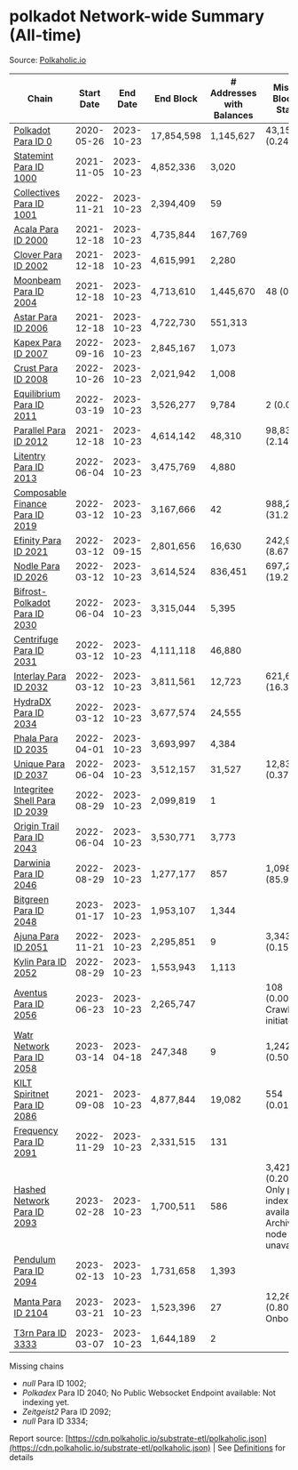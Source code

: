 # polkadot Network-wide Summary (All-time)

Source: [Polkaholic.io](https://polkaholic.io)


| Chain            | Start Date | End Date | End Block | # Addresses with Balances | Missing Blocks / Status |
| ---------------- | ---------- | ---------| --------- | ------------------------- | ----------------------- |
| [Polkadot Para ID 0](/polkadot/0-polkadot) | 2020-05-26 | 2023-10-23 | 17,854,598 |  1,145,627 | 43,158 (0.24%)  |
| [Statemint Para ID 1000](/polkadot/1000-statemint) | 2021-11-05 | 2023-10-23 | 4,852,336 |  3,020 |    |
| [Collectives Para ID 1001](/polkadot/1001-collectives) | 2022-11-21 | 2023-10-23 | 2,394,409 |  59 |    |
| [Acala Para ID 2000](/polkadot/2000-acala) | 2021-12-18 | 2023-10-23 | 4,735,844 |  167,769 |    |
| [Clover Para ID 2002](/polkadot/2002-clover) | 2021-12-18 | 2023-10-23 | 4,615,991 |  2,280 |    |
| [Moonbeam Para ID 2004](/polkadot/2004-moonbeam) | 2021-12-18 | 2023-10-23 | 4,713,610 |  1,445,670 | 48 (0.00%)  |
| [Astar Para ID 2006](/polkadot/2006-astar) | 2021-12-18 | 2023-10-23 | 4,722,730 |  551,313 |    |
| [Kapex Para ID 2007](/polkadot/2007-kapex) | 2022-09-16 | 2023-10-23 | 2,845,167 |  1,073 |    |
| [Crust Para ID 2008](/polkadot/2008-crust) | 2022-10-26 | 2023-10-23 | 2,021,942 |  1,008 |    |
| [Equilibrium Para ID 2011](/polkadot/2011-equilibrium) | 2022-03-19 | 2023-10-23 | 3,526,277 |  9,784 | 2 (0.00%)  |
| [Parallel Para ID 2012](/polkadot/2012-parallel) | 2021-12-18 | 2023-10-23 | 4,614,142 |  48,310 | 98,830 (2.14%)  |
| [Litentry Para ID 2013](/polkadot/2013-litentry) | 2022-06-04 | 2023-10-23 | 3,475,769 |  4,880 |    |
| [Composable Finance Para ID 2019](/polkadot/2019-composable) | 2022-03-12 | 2023-10-23 | 3,167,666 |  42 | 988,248 (31.20%)  |
| [Efinity Para ID 2021](/polkadot/2021-efinity) | 2022-03-12 | 2023-09-15 | 2,801,656 |  16,630 | 242,949 (8.67%)  |
| [Nodle Para ID 2026](/polkadot/2026-nodle) | 2022-03-12 | 2023-10-23 | 3,614,524 |  836,451 | 697,249 (19.29%)  |
| [Bifrost-Polkadot Para ID 2030](/polkadot/2030-bifrost-dot) | 2022-06-04 | 2023-10-23 | 3,315,044 |  5,395 |    |
| [Centrifuge Para ID 2031](/polkadot/2031-centrifuge) | 2022-03-12 | 2023-10-23 | 4,111,118 |  46,880 |    |
| [Interlay Para ID 2032](/polkadot/2032-interlay) | 2022-03-12 | 2023-10-23 | 3,811,561 |  12,723 | 621,626 (16.31%)  |
| [HydraDX Para ID 2034](/polkadot/2034-hydradx) | 2022-03-12 | 2023-10-23 | 3,677,574 |  24,555 |    |
| [Phala Para ID 2035](/polkadot/2035-phala) | 2022-04-01 | 2023-10-23 | 3,693,997 |  4,384 |    |
| [Unique Para ID 2037](/polkadot/2037-unique) | 2022-06-04 | 2023-10-23 | 3,512,157 |  31,527 | 12,839 (0.37%)  |
| [Integritee Shell Para ID 2039](/polkadot/2039-integritee-shell) | 2022-08-29 | 2023-10-23 | 2,099,819 |  1 |    |
| [Origin Trail Para ID 2043](/polkadot/2043-origintrail) | 2022-06-04 | 2023-10-23 | 3,530,771 |  3,773 |    |
| [Darwinia Para ID 2046](/polkadot/2046-darwinia) | 2022-08-29 | 2023-10-23 | 1,277,177 |  857 | 1,098,047 (85.97%)  |
| [Bitgreen Para ID 2048](/polkadot/2048-bitgreen) | 2023-01-17 | 2023-10-23 | 1,953,107 |  1,344 |    |
| [Ajuna Para ID 2051](/polkadot/2051-ajuna) | 2022-11-21 | 2023-10-23 | 2,295,851 |  9 | 3,343 (0.15%)  |
| [Kylin Para ID 2052](/polkadot/2052-kylin) | 2022-08-29 | 2023-10-23 | 1,553,943 |  1,113 |    |
| [Aventus Para ID 2056](/polkadot/2056-aventus) | 2023-06-23 | 2023-10-23 | 2,265,747 |   | 108 (0.00%) Crawling initiated |
| [Watr Network Para ID 2058](/polkadot/2058-watr) | 2023-03-14 | 2023-04-18 | 247,348 |  9 | 1,242 (0.50%)  |
| [KILT Spiritnet Para ID 2086](/polkadot/2086-kilt) | 2021-09-08 | 2023-10-23 | 4,877,844 |  19,082 | 554 (0.01%)  |
| [Frequency Para ID 2091](/polkadot/2091-frequency) | 2022-11-29 | 2023-10-23 | 2,331,515 |  131 |    |
| [Hashed Network Para ID 2093](/polkadot/2093-hashed) | 2023-02-28 | 2023-10-23 | 1,700,511 |  586 | 3,421 (0.20%) Only partial index available: Archive node unavailable |
| [Pendulum Para ID 2094](/polkadot/2094-pendulum) | 2023-02-13 | 2023-10-23 | 1,731,658 |  1,393 |    |
| [Manta Para ID 2104](/polkadot/2104-manta) | 2023-03-21 | 2023-10-23 | 1,523,396 |  27 | 12,262 (0.80%) Onboarding |
| [T3rn Para ID 3333](/polkadot/3333-t3rn) | 2023-03-07 | 2023-10-23 | 1,644,189 |  2 |    |

Missing chains


* *null* Para ID 1002; 
* *Polkadex* Para ID 2040; No Public Websocket Endpoint available: Not indexing yet.
* *Zeitgeist2* Para ID 2092; 
* *null* Para ID 3334; 

Report source: [https://cdn.polkaholic.io/substrate-etl/polkaholic.json](https://cdn.polkaholic.io/substrate-etl/polkaholic.json) | See [Definitions](/DEFINITIONS.md) for details
